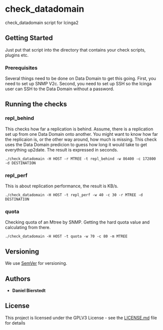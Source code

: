 # check_datadomain
check_datadomain script for Icinga2

## Getting Started

Just put that script into the directory that contains your check scripts, plugins etc.

### Prerequisites

Several things need to be done on Data Domain to get this going. First, you need to set up SNMP V2c. Second, you need to set up SSH so the Icinga user can SSH to the Data Domain without a password.

## Running the checks

### repl_behind

This checks how far a replication is behind. Assume, there is a replication set up from one Data Domain onto another. You might want to know how far the replicaion is, or the other way around, how much is missing. This check uses the Data Domain predicion to guess how long it would take to get everything up2date. The result is expressed in seconds.

```
./check_datadomain -H HOST -r MTREE -t repl_behind -w 86400 -c 172800 -d DESTINATION
```

### repl_perf

This is about replication performance, the result is KB/s.

```
./check_datadomain -H HOST -t repl_perf -w 40 -c 30 -r MTREE -d DESTINATION
```

### quota
Checking quota of an Mtree by SNMP. Getting the hard quota value and calculating from there.
```
./check_datadomain -H HOST -t quota -w 70 -c 80 -m MTREE
```

## Versioning

We use [SemVer](http://semver.org/) for versioning.

## Authors

* **Daniel Bierstedt**

## License

This project is licensed under the GPLV3 License - see the [LICENSE.md](LICENSE.md) file for details


